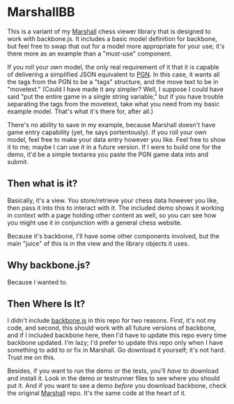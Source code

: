 # MarshallBB

This is a variant of my [Marshall](http://github.com/Paladin/Marshall) chess viewer library that is designed to work with backbone.js. It includes a basic model definition for backbone, but feel free to swap that out for a model more appropriate for your use; it's there more as an example than a "must-use" component.

If you roll your own model, the only real requirement of it that it is capable of delivering a simplified JSON equivalent to [PGN](http://www6.chessclub.com/help/PGN-spec). In this case, it wants all the tags from the PGN to be a "tags" structure, and the move text to be in "movetext." (Could I have made it any simpler? Well, I suppose I could have said "put the entire game in a single string variable," but if you have trouble separating the tags from the movetext, take what you need from my basic example model. That's what it's there for, after all.)

There's no ability to save in my example, because Marshall doesn't have game entry capability (yet, he says portentously). If you roll your own model, feel free to make your data entry however you like. Feel free to show it to me; maybe I can use it in a future version. If I were to build one for the demo, it'd be a simple textarea you paste the PGN game data into and submit.

## Then what is it?

Basically, it's a view. You store/retrieve your chess data however you like, then pass it into this to interact with it. The included demo shows it working in context with a page holding other content as well, so you can see how you might use it in conjunction with a general chess website.

Because it's backbone, I'll have some other components involved, but the main "juice" of this is in the view and the library objects it uses.

## Why backbone.js?

Because I wanted to.

## Then Where Is It?

I didn't include [backbone.js](http://github.com/documentcloud/backbone) in this repo for two reasons. First, it's not my code, and second, this should work with all future versions of backbone, and if I included backbone here, then I'd have to update this repo every time backbone updated. I'm lazy; I'd prefer to update this repo only when I have something to add to or fix in Marshall. Go download it yourself; it's not hard. Trust me on this.

Besides, if you want to run the demo or the tests, you'll *have* to download and install it. Look in the demo or  testrunner files to see where you should put it. And if you want to see a demo *before* you download backbone, check the original [Marshall](http://github.com/Paladin/Marshall) repo. It's the same code at the heart of it.